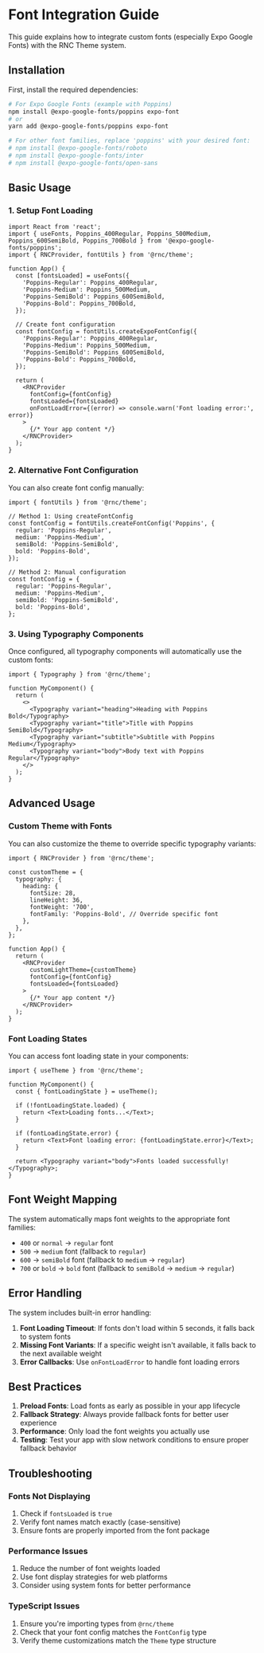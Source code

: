 # Font Integration Guide

This guide explains how to integrate custom fonts (especially Expo Google Fonts) with the RNC Theme system.

## Installation

First, install the required dependencies:

```bash
# For Expo Google Fonts (example with Poppins)
npm install @expo-google-fonts/poppins expo-font
# or
yarn add @expo-google-fonts/poppins expo-font

# For other font families, replace 'poppins' with your desired font:
# npm install @expo-google-fonts/roboto
# npm install @expo-google-fonts/inter
# npm install @expo-google-fonts/open-sans
```

## Basic Usage

### 1. Setup Font Loading

```tsx
import React from 'react';
import { useFonts, Poppins_400Regular, Poppins_500Medium, Poppins_600SemiBold, Poppins_700Bold } from '@expo-google-fonts/poppins';
import { RNCProvider, fontUtils } from '@rnc/theme';

function App() {
  const [fontsLoaded] = useFonts({
    'Poppins-Regular': Poppins_400Regular,
    'Poppins-Medium': Poppins_500Medium,
    'Poppins-SemiBold': Poppins_600SemiBold,
    'Poppins-Bold': Poppins_700Bold,
  });

  // Create font configuration
  const fontConfig = fontUtils.createExpoFontConfig({
    'Poppins-Regular': Poppins_400Regular,
    'Poppins-Medium': Poppins_500Medium,
    'Poppins-SemiBold': Poppins_600SemiBold,
    'Poppins-Bold': Poppins_700Bold,
  });

  return (
    <RNCProvider
      fontConfig={fontConfig}
      fontsLoaded={fontsLoaded}
      onFontLoadError={(error) => console.warn('Font loading error:', error)}
    >
      {/* Your app content */}
    </RNCProvider>
  );
}
```

### 2. Alternative Font Configuration

You can also create font config manually:

```tsx
import { fontUtils } from '@rnc/theme';

// Method 1: Using createFontConfig
const fontConfig = fontUtils.createFontConfig('Poppins', {
  regular: 'Poppins-Regular',
  medium: 'Poppins-Medium',
  semiBold: 'Poppins-SemiBold',
  bold: 'Poppins-Bold',
});

// Method 2: Manual configuration
const fontConfig = {
  regular: 'Poppins-Regular',
  medium: 'Poppins-Medium',
  semiBold: 'Poppins-SemiBold',
  bold: 'Poppins-Bold',
};
```

### 3. Using Typography Components

Once configured, all typography components will automatically use the custom fonts:

```tsx
import { Typography } from '@rnc/theme';

function MyComponent() {
  return (
    <>
      <Typography variant="heading">Heading with Poppins Bold</Typography>
      <Typography variant="title">Title with Poppins SemiBold</Typography>
      <Typography variant="subtitle">Subtitle with Poppins Medium</Typography>
      <Typography variant="body">Body text with Poppins Regular</Typography>
    </>
  );
}
```

## Advanced Usage

### Custom Theme with Fonts

You can also customize the theme to override specific typography variants:

```tsx
import { RNCProvider } from '@rnc/theme';

const customTheme = {
  typography: {
    heading: {
      fontSize: 28,
      lineHeight: 36,
      fontWeight: '700',
      fontFamily: 'Poppins-Bold', // Override specific font
    },
  },
};

function App() {
  return (
    <RNCProvider
      customLightTheme={customTheme}
      fontConfig={fontConfig}
      fontsLoaded={fontsLoaded}
    >
      {/* Your app content */}
    </RNCProvider>
  );
}
```

### Font Loading States

You can access font loading state in your components:

```tsx
import { useTheme } from '@rnc/theme';

function MyComponent() {
  const { fontLoadingState } = useTheme();

  if (!fontLoadingState.loaded) {
    return <Text>Loading fonts...</Text>;
  }

  if (fontLoadingState.error) {
    return <Text>Font loading error: {fontLoadingState.error}</Text>;
  }

  return <Typography variant="body">Fonts loaded successfully!</Typography>;
}
```

## Font Weight Mapping

The system automatically maps font weights to the appropriate font families:

- `400` or `normal` → `regular` font
- `500` → `medium` font (fallback to `regular`)
- `600` → `semiBold` font (fallback to `medium` → `regular`)
- `700` or `bold` → `bold` font (fallback to `semiBold` → `medium` → `regular`)

## Error Handling

The system includes built-in error handling:

1. **Font Loading Timeout**: If fonts don't load within 5 seconds, it falls back to system fonts
2. **Missing Font Variants**: If a specific weight isn't available, it falls back to the next available weight
3. **Error Callbacks**: Use `onFontLoadError` to handle font loading errors

## Best Practices

1. **Preload Fonts**: Load fonts as early as possible in your app lifecycle
2. **Fallback Strategy**: Always provide fallback fonts for better user experience
3. **Performance**: Only load the font weights you actually use
4. **Testing**: Test your app with slow network conditions to ensure proper fallback behavior

## Troubleshooting

### Fonts Not Displaying

1. Check if `fontsLoaded` is `true`
2. Verify font names match exactly (case-sensitive)
3. Ensure fonts are properly imported from the font package

### Performance Issues

1. Reduce the number of font weights loaded
2. Use font display strategies for web platforms
3. Consider using system fonts for better performance

### TypeScript Issues

1. Ensure you're importing types from `@rnc/theme`
2. Check that your font config matches the `FontConfig` type
3. Verify theme customizations match the `Theme` type structure